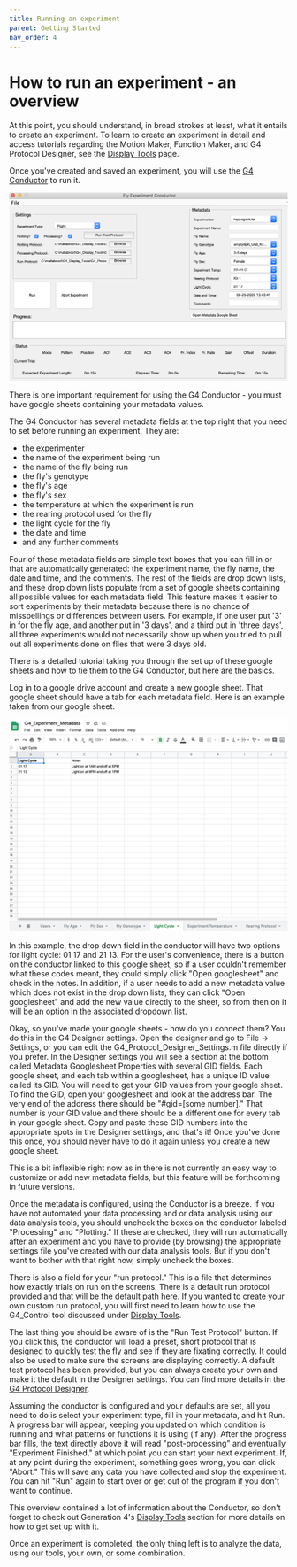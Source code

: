 ```yaml
---
title: Running an experiment
parent: Getting Started
nav_order: 4
---
```


# How to run an experiment - an overview

At this point, you should understand, in broad strokes at least, what it entails to create an experiment. To learn to create an experiment in detail and access tutorials regarding the Motion Maker, Function Maker, and G4 Protocol Designer, see the [Display Tools](../README.md) page. 

Once you've created and saved an experiment, you will use the [G4 Conductor](G4_Conductor_Manual.md) to run it. 

![G4 Conductor](assets/conductor_scrShot.png)

There is one important requirement for using the G4 Conductor - you must have google sheets containing your metadata values. 

The G4 Conductor has several metadata fields at the top right that you need to set before running an experiment. They are: 

- the experimenter
- the name of the experiment being run
- the name of the fly being run
- the fly's genotype
- the fly's age
- the fly's sex
- the temperature at which the experiment is run
- the rearing protocol used for the fly
- the light cycle for the fly
- the date and time
- and any further comments

Four of these metadata fields are simple text boxes that  you can fill in or that are automatically generated: the experiment name, the fly name, the date and time, and the comments. The rest of the fields are drop down lists, and these drop down lists populate from a set of google sheets containing all possible values for each metadata field. This feature makes it easier to sort experiments by their metadata because there is no chance of misspellings or differences between users. For example, if one user put '3' in for the fly age, and another put in '3 days', and a third put in 'three days', all three experiments would not necessarily show up when you tried to pull out all experiments done on flies that were 3 days old.

There is a detailed tutorial taking you through the set up of these google sheets and how to tie them to the G4 Conductor, but here are the basics. 

Log in to a google drive account and create a new google sheet. That google sheet should have a tab for each metadata field. Here is an example taken from our google sheet.

![google sheet example](assets/googleSheet_scrShot.png)

In this example, the drop down field in the conductor will have two options for light cycle: 01 17 and 21 13. For the user's convenience, there is a button on the conductor linked to this google sheet, so if a user couldn't remember what these codes meant, they could simply click "Open googlesheet" and check in the notes. In addition, if a user needs to add a new metadata value which does not exist in the drop down lists, they can click "Open googlesheet" and add the new value directly to the sheet, so from then on it will be an option in the associated dropdown list. 

Okay, so you've made your google sheets - how do you connect them? You do this in the G4 Designer settings. Open the designer and go to File -> Settings, or you can edit the G4_Protocol_Designer_Settings.m file directly if you prefer. In the Designer settings you will see a section at the bottom called Metadata Googlesheet Properties with several GID fields. Each google sheet, and each tab within a googlesheet, has a unique ID value called its GID. You will need to get your GID values from your google sheet. To find the GID, open your googlesheet and look at the address bar. The very end of the address there should be "#gid=[some number]." That number is your GID value and there should be a different one for every tab in your google sheet. Copy and paste these GID numbers into the appropriate spots in the Designer settings, and that's it! Once you've done this once, you should never have to do it again unless you create a new google sheet. 

This is a bit inflexible right now as in there is not currently an easy way to customize or add new metadata fields, but this feature will be forthcoming in future versions.

Once the metadata is configured, using the Conductor is a breeze. If you have not automated your data processing and or data analysis using our data analysis tools, you should uncheck the boxes on the conductor labeled "Processing" and "Plotting." If these are checked, they will run automatically after an experiment and you have to provide (by browsing) the appropriate settings file you've created with our data analysis tools. But if you don't want to bother with that right now, simply uncheck the boxes. 

There is also a field for your "run protocol." This is a file that determines how exactly trials on run on the screens. There is a default run protocol provided and that will be the default path here. If you wanted to create your own custom run protocol, you will first need to learn how to use the G4_Control tool discussed under [Display Tools](../README.md).

The last thing you should be aware of is the "Run Test Protocol" button. If you click this, the conductor will load a preset, short protocol that is designed to quickly test the fly and see if they are fixating correctly. It could also be used to make sure the screens are displaying correctly. A default test protocol has been provided, but you can always create your own and make it the default in the Designer settings. You can find more details in the [G4 Protocol Designer](G4_Designer_Manual.md). 

Assuming the conductor is configured and your defaults are set, all you need to do is select your experiment type, fill in your metadata, and hit Run. A progress bar will appear, keeping you updated on which condition is running and what patterns or functions it is using (if any). After the progress bar fills, the text directly above it will read "post-processing" and eventually "Experiment Finished," at which point you can start your next experiment. If, at any point during the experiment, something goes wrong, you can click "Abort." This will save any data you have collected and stop the experiment. You can hit "Run" again to start over or get out of the program if you don't want to continue. 

This overview contained a lot of information about the Conductor, so don't forget to check out Generation 4's [Display Tools](../README.md) section for more details on how to get set up with it. 

Once an experiment is completed, the only thing left is to analyze the data, using our tools, your own, or some combination. 